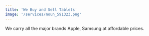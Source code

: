 ```yaml
---
title: 'We Buy and Sell Tablets'
image: '/services/noun_591323.png'
---
```


We carry all the major brands Apple, Samsung at affordable prices.